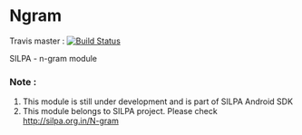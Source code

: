 Ngram
=====

Travis master : [![Build Status](https://travis-ci.org/Project-SILPA/sdk-ngram.svg?branch=master)](https://travis-ci.org/Project-SILPA/sdk-sdk-ngram)

SILPA - n-gram module

### Note :
1. This module is still under development and is part of SILPA Android SDK
2. This module belongs to SILPA project. Please check http://silpa.org.in/N-gram

